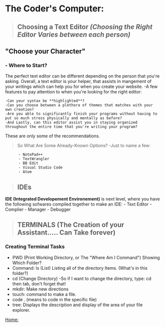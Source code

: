 # The Coder's Computer:

>## Choosing a Text Editor ***(Choosing the Right Editor Varies between each person)***

## "Choose your Character"

### - Where to Start?

The perfect text editor can be different depending on the person that you're asking. Overall, a text editor is your helper, that assists in mangement of your writings which can help you for when you create your website.
-A few features to pay attention to when you're looking for the right editor:

  	-Can your syntax be **highlighted**?
  	-Can you choose between a plethora of themes that matches with your own creation?
  	-Are you able to significantly finish your programs without having to put so much stress physically and mentally as before?
  	-And Lastly, can this editor assist you in staying organized throughout the entire time that you're writing your program?
  These are only some of the recommendations.
  
  >So What Are Some Already-Known Options?
  -Just to name a few:

          - NotePad++
          - TextWrangler
          - BB Edit
          - Visual Studio Code
          - Atom

>## IDEs 
**IDE (Integrated Developement Environement)** is next level, where you have the following sofwares compiled together to make an IDE:
           - Text Editor
           - Complier
           - Manager
           - Debugger

>## TERMINALS (The Creation of your Assistant..... Can Take forever)
### Creating Terminal Tasks

- PWD (Print Working Directory, or The "Where Am I Command") Showing Which Folder?
- Command: ls (List) Listing all of the directory Items. (What's in this folder?)
- cd (Change Directory)
    -So if I want to change the directory, type: cd then tab, don't forget that!
- mkdir: Make new directions
- touch: command to make a file.
- code . (means to code in the specific file)
- tree: Displays the description and display of the area of your file explorer.

[Home:](https://keelen-fisher.github.io/reading-notes/)